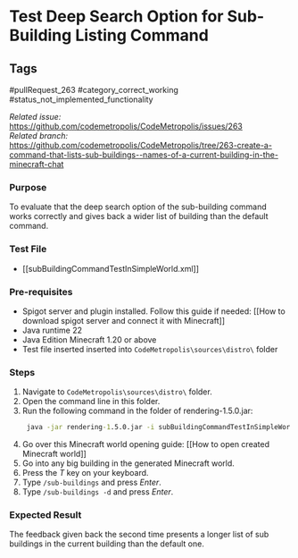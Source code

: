 # Test Deep Search Option for Sub-Building Listing Command

## Tags
#pullRequest_263 #category_correct_working #status_not_implemented_functionality 

_Related issue:_ https://github.com/codemetropolis/CodeMetropolis/issues/263 <br>
_Related branch:_ https://github.com/codemetropolis/CodeMetropolis/tree/263-create-a-command-that-lists-sub-buildings--names-of-a-current-building-in-the-minecraft-chat

### Purpose
To evaluate that the deep search option of the sub-building command works correctly and gives back a wider list of building than the default command.

### Test File
- [[subBuildingCommandTestInSimpleWorld.xml]]

### Pre-requisites
- Spigot server and plugin installed. Follow this guide if needed: [[How to download spigot server and connect it with Minecraft]]
- Java runtime 22
- Java Edition Minecraft 1.20 or above
- Test file inserted inserted into `CodeMetropolis\sources\distro\` folder

### Steps
1. Navigate to `CodeMetropolis\sources\distro\` folder.
2. Open the command line in this folder.
3. Run the following command in the folder of rendering-1.5.0.jar:
   ```cmd
	java -jar rendering-1.5.0.jar -i subBuildingCommandTestInSimpleWorld.xml -world world 
	```
4. Go over this Minecraft world opening guide: [[How to open created Minecraft world]]
5. Go into any big building in the generated Minecraft world.
6. Press the *T* key on your keyboard.
7. Type `/sub-buildings` and press *Enter*.
9. Type `/sub-buildings -d` and press *Enter*.

### Expected Result
The feedback given back the second time presents a longer list of sub buildings in the current building than the default one.
